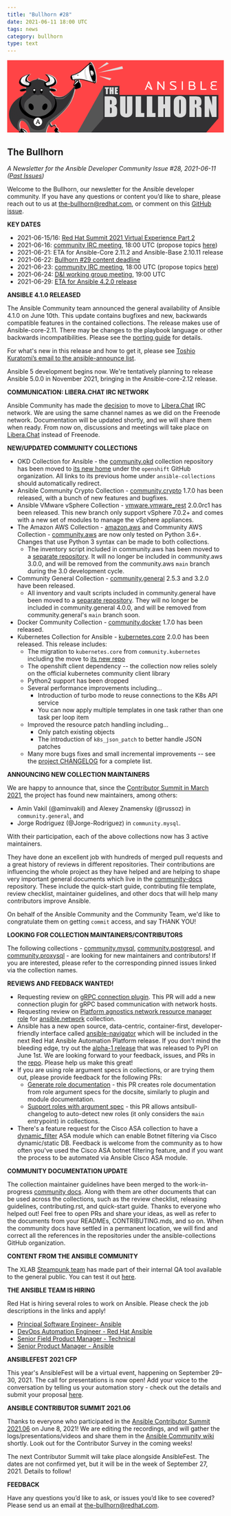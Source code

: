 ```yaml
---
title: "Bullhorn #28"
date: 2021-06-11 18:00 UTC
tags: news
category: bullhorn
type: text
---
```


![Ansible Bullhorn banner](/images/bullhorn-banner-mango.png)

## The Bullhorn

*A Newsletter for the Ansible Developer Community*
*Issue #28, 2021-06-11 ([Past Issues](https://us19.campaign-archive.com/home/?u=56d874e027110e35dea0e03c1&id=d6635f5420))*

Welcome to the Bullhorn, our newsletter for the Ansible developer community. If you have any questions or content you’d like to share, please reach out to us at the-bullhorn@redhat.com, or comment on this [GitHub issue](https://github.com/ansible/community/issues/546).

<!-- TEASER_END -->

**KEY DATES**

* 2021-06-15/16: [Red Hat Summit 2021 Virtual Experience Part 2](https://www.redhat.com/en/summit)
* 2021-06-16: [community IRC meeting](https://github.com/ansible/community/issues/539), 18:00 UTC (propose topics [here](https://github.com/ansible-community/community-topics/issues))
* 2021-06-21: ETA for Ansible-Core 2.11.2 and Ansible-Base 2.10.11 release
* 2021-06-22: [Bullhorn #29 content deadline](https://github.com/ansible/community/issues/546)
* 2021-06-23: [community IRC meeting](https://github.com/ansible/community/issues/539), 18:00 UTC (propose topics [here](https://github.com/ansible-community/community-topics/issues))
* 2021-06-24: [D&I working group meeting](https://github.com/ansible/community/issues/577), 19:00 UTC
* 2021-06-29: [ETA for Ansible 4.2.0 release](https://docs.ansible.com/ansible/devel/roadmap/COLLECTIONS_4.html)

**ANSIBLE 4.1.0 RELEASED**

The Ansible Community team announced the general availability of Ansible 4.1.0 on June 10th. This update contains bugfixes and new, backwards compatible features in the contained collections. The release makes use of Ansible-core-2.11. There may be changes to the playbook language or other backwards incompatibilities. Please see the [porting guide](https://docs.ansible.com/ansible/devel/porting_guides/porting_guide_4.html) for details.

For what's new in this release and how to get it, please see [Toshio Kuratomi’s email to the ansible-announce list](https://groups.google.com/g/ansible-announce/c/Zz3z_jV2-e8). 

Ansible 5 development begins now. We're tentatively planning to release Ansible 5.0.0 in November 2021, bringing in the Ansible-core-2.12 release.

**COMMUNICATION: LIBERA.CHAT IRC NETWORK**

Ansible Community has made the [decision](https://github.com/ansible-community/community-topics/issues/19) to move to [Libera.Chat](https://libera.chat/) IRC network. We are using the same channel names as we did on the Freenode network. Documentation will be updated shortly, and we will share them when ready. From now on, discussions and meetings will take place on [Libera.Chat](https://libera.chat/) instead of Freenode.

**NEW/UPDATED COMMUNITY COLLECTIONS**

* OKD Collection for Ansible - the [community.okd](https://galaxy.ansible.com/community/okd) collection repository has been moved to [its new home](https://github.com/openshift/community.okd) under the `openshift` GitHub organization. All links to its previous home under `ansible-collections` should automatically redirect.
* Ansible Community Crypto Collection - [community.crypto](https://galaxy.ansible.com/community/crypto) 1.7.0 has been released, with a bunch of new features and bugfixes.
* Ansible VMware vSphere Collection - [vmware.vmware_rest](https://galaxy.ansible.com/vmware/vmware_rest) 2.0.0rc1 has been released. This new branch only support vSphere 7.0.2+ and comes with a new set of modules to manage the vSphere appliances. 
* The Amazon AWS Collection - [amazon.aws](https://galaxy.ansible.com/amazon/aws)  and Community AWS Collection - [community.aws](https://galaxy.ansible.com/community/aws) are now only tested on Python 3.6+.  Changes that use Python 3 syntax can be made to both collections.
    * The inventory script included in community.aws has been moved to a [separate repository](https://github.com/ansible-community/contrib-scripts). It will no longer be included in community.aws 3.0.0, and will be removed from the community.aws `main` branch during the 3.0 development cycle.
* Community General Collection - [community.general](https://galaxy.ansible.com/community/general) 2.5.3 and 3.2.0 have been released.
    * All inventory and vault scripts included in community.general have been moved to a [separate repository](https://github.com/ansible-community/contrib-scripts). They will no longer be included in community.general 4.0.0, and will be removed from community.general's `main` branch soon.
* Docker Community Collection - [community.docker](https://galaxy.ansible.com/community/docker) 1.7.0 has been released.
* Kubernetes Collection for Ansible - [kubernetes.core](https://galaxy.ansible.com/kubernetes/core) 2.0.0 has been released. This release includes:
    * The migration to `kubernetes.core` from `community.kubernetes` including the move to [its new repo](https://github.com/ansible-collections/kubernetes.core)
    * The openshift client dependency -- the collection now relies solely on the official kubernetes community client library
    * Python2 support has been dropped
    * Several performance improvements including...
      * Introduction of turbo mode to reuse connections to the K8s API service
      * You can now apply multiple templates in one task rather than one task per loop item
    * Improved the resource patch handling including...
      * Only patch existing objects
      * The introduction of `k8s_json_patch` to better handle JSON patches
    * Many more bugs fixes and small incremental improvements -- see the [project CHANGELOG](https://github.com/ansible-collections/kubernetes.core/blob/main/CHANGELOG.rst) for a complete list.

**ANNOUNCING NEW COLLECTION MAINTAINERS**

We are happy to announce that, since the [Contributor Summit in March 2021](https://hackmd.io/@ansible-community/contrib-summit-202103), the project has found new maintainers, among others:
* Amin Vakil (@aminvakil) and Alexey Znamensky (@russoz) in `community.general`, and
* Jorge Rodriguez (@Jorge-Rodriguez) in `community.mysql`.

With their participation, each of the above collections now has 3 active maintainers.

They have done an excellent job with hundreds of merged pull requests and a great history of reviews in different repositories. Their contributions are influencing the whole project as they have helped and are helping to shape very important general documents which live in the [community-docs](https://github.com/ansible/community-docs) repository. These include the quick-start guide, contributing file template, review checklist, maintainer guidelines, and other docs that will help many contributors improve Ansible.

On behalf of the Ansible Community and the Community Team, we'd like to congratulate them on getting `commit` access, and say THANK YOU!

**LOOKING FOR COLLECTION MAINTAINERS/CONTRIBUTORS**

The following collections - [community.mysql](https://github.com/ansible-collections/community.mysql/issues/180), [community.postgresql](https://github.com/ansible-collections/community.postgresql/issues/102), and [community.proxysql](https://github.com/ansible-collections/community.proxysql/issues/39) - are looking for new maintainers and contributors! If you are interested, please refer to the corresponding pinned issues linked via the collection names.

**REVIEWS AND FEEDBACK WANTED!**

* Requesting review on [gRPC connection plugin](https://github.com/ansible-collections/ansible.netcommon/pull/279). This PR will add a new connection plugin for gRPC based communication with network hosts.
* Requesting review on [Platform agnostics network resource manager role](https://github.com/ansible-collections/ansible.network/issues/13) for [ansible.network](https://github.com/ansible-collections/ansible.network) collection.
* Ansible has a new open source, data-centric, container-first, developer-friendly interface called [ansible-navigator](https://github.com/ansible/ansible-navigator) which will be included in the next Red Hat Ansible Automation Platform release. If you don't mind the bleeding edge, try out the [alpha-1 release](https://pypi.org/project/ansible-navigator/1.0.0a1/) that was released to PyPI on June 1st. We are looking forward to your feedback, issues, and PRs in the [repo](https://github.com/ansible/ansible-navigator). Please help us make this great!
* If you are using role argument specs in collections, or are trying them out, please provide feedback for the following PRs:
    - [Generate role documentation](https://github.com/ansible-community/antsibull/pull/272) - this PR creates role documentation from role argument specs for the docsite, similarly to plugin and module documentation.
    - [Support roles with argument spec](https://github.com/ansible-community/antsibull-changelog/pull/55) - this PR allows antsibull-changelog to auto-detect new roles (it only considers the `main` entrypoint) in collections.
* There's a feature request for the Cisco ASA collection to have a [dynamic_filter](https://github.com/ansible-collections/cisco.asa/issues/115) ASA module which can enable Botnet filtering via Cisco dynamic/static DB. Feedback is welcome from the community as to how often you've used the Cisco ASA botnet filtering feature, and if you want the process to be automated via Ansible Cisco ASA module.

**COMMUNITY DOCUMENTATION UPDATE**

The collection maintainer guidelines have been merged to the work-in-progress [community docs](https://github.com/ansible/community-docs/). Along with them are other documents that can be used across the collections, such as the review checklist, releasing guidelines, contributing.rst, and quick-start guide. Thanks to everyone who helped out! Feel free to open PRs and share your ideas, as well as refer to the documents from your READMEs, CONTRIBUTING.mds, and so on. When the community docs have settled in a permanent location, we will find and correct all the references in the repositories under the ansible-collections GitHub organization.

**CONTENT FROM THE ANSIBLE COMMUNITY**

The XLAB [Steampunk team](https://steampunk.si/) has made part of their internal QA tool available to the general public. You can test it out [here](https://scanner.steampunk.si/).

**THE ANSIBLE TEAM IS HIRING**

Red Hat is hiring several roles to work on Ansible. Please check the job descriptions in the links and apply!

* [Principal Software Engineer- Ansible](https://global-redhat.icims.com/jobs/86822/principal-software-engineer--ansible/job)
* [DevOps Automation Engineer - Red Hat Ansible](https://global-redhat.icims.com/jobs/82487/devops-automation-engineer---red-hat-ansible/job)
* [Senior Field Product Manager - Technical](https://us-redhat.icims.com/jobs/82489/senior-product-manager---technical/job)
* [Senior Product Manager - Ansible](https://us-redhat.icims.com/jobs/82490/senior-product-manager---technical/job)

**ANSIBLEFEST 2021 CFP**

This year's AnsibleFest will be a virtual event, happening on September 29–30, 2021. The call for presentations is now open! Add your voice to the conversation by telling us your automation story - check out the details and submit your proposal [here](https://www.ansible.com/ansiblefest).

**ANSIBLE CONTRIBUTOR SUMMIT 2021.06** 

Thanks to everyone who participated in the [Ansible Contributor Summit 2021.06](https://hackmd.io/@ansible-community/contrib-summit-202106) on June 8, 2021! We are editing the recordings, and will gather the logs/presentations/videos and share them in the [Ansible Community wiki](https://github.com/ansible/community/wiki/Contributor-Summit) shortly.  Look out for the Contributor Survey in the coming weeks!

The next Contributor Summit will take place alongside AnsibleFest. The dates are not confirmed yet, but it will be in the week of September 27, 2021. Details to follow!

**FEEDBACK**

Have any questions you’d like to ask, or issues you’d like to see covered? Please send us an email at the-bullhorn@redhat.com.
